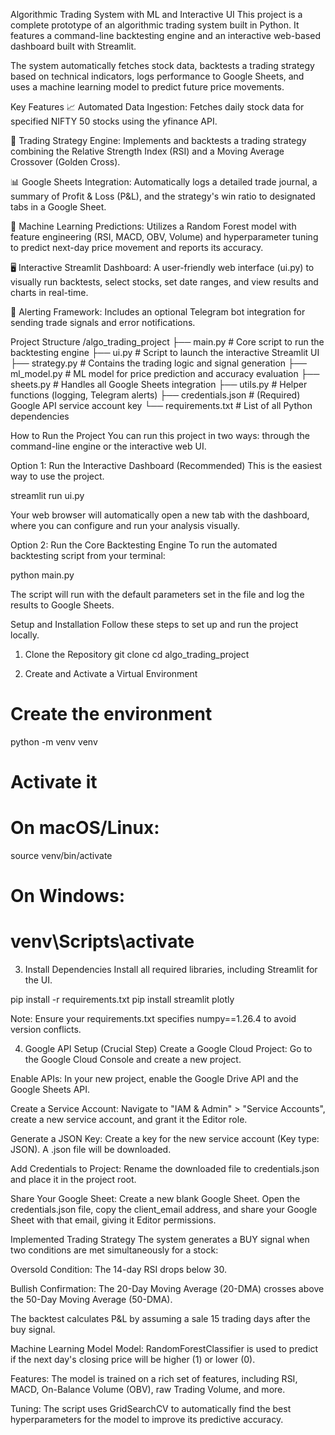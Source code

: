 Algorithmic Trading System with ML and Interactive UI
This project is a complete prototype of an algorithmic trading system built in Python. It features a command-line backtesting engine and an interactive web-based dashboard built with Streamlit.

The system automatically fetches stock data, backtests a trading strategy based on technical indicators, logs performance to Google Sheets, and uses a machine learning model to predict future price movements.

Key Features
📈 Automated Data Ingestion: Fetches daily stock data for specified NIFTY 50 stocks using the yfinance API.

🧠 Trading Strategy Engine: Implements and backtests a trading strategy combining the Relative Strength Index (RSI) and a Moving Average Crossover (Golden Cross).

📊 Google Sheets Integration: Automatically logs a detailed trade journal, a summary of Profit & Loss (P&L), and the strategy's win ratio to designated tabs in a Google Sheet.

🤖 Machine Learning Predictions: Utilizes a Random Forest model with feature engineering (RSI, MACD, OBV, Volume) and hyperparameter tuning to predict next-day price movement and reports its accuracy.

🖥️ Interactive Streamlit Dashboard: A user-friendly web interface (ui.py) to visually run backtests, select stocks, set date ranges, and view results and charts in real-time.

📢 Alerting Framework: Includes an optional Telegram bot integration for sending trade signals and error notifications.

Project Structure
/algo_trading_project
├── main.py             # Core script to run the backtesting engine
├── ui.py               # Script to launch the interactive Streamlit UI
├── strategy.py         # Contains the trading logic and signal generation
├── ml_model.py         # ML model for price prediction and accuracy evaluation
├── sheets.py           # Handles all Google Sheets integration
├── utils.py            # Helper functions (logging, Telegram alerts)
├── credentials.json    # (Required) Google API service account key
└── requirements.txt    # List of all Python dependencies

How to Run the Project
You can run this project in two ways: through the command-line engine or the interactive web UI.

Option 1: Run the Interactive Dashboard (Recommended)
This is the easiest way to use the project.

streamlit run ui.py

Your web browser will automatically open a new tab with the dashboard, where you can configure and run your analysis visually.

Option 2: Run the Core Backtesting Engine
To run the automated backtesting script from your terminal:

python main.py

The script will run with the default parameters set in the file and log the results to Google Sheets.

Setup and Installation
Follow these steps to set up and run the project locally.

1. Clone the Repository
git clone <your-repository-url>
cd algo_trading_project

2. Create and Activate a Virtual Environment
# Create the environment
python -m venv venv

# Activate it
# On macOS/Linux:
source venv/bin/activate
# On Windows:
# venv\Scripts\activate

3. Install Dependencies
Install all required libraries, including Streamlit for the UI.

pip install -r requirements.txt
pip install streamlit plotly

Note: Ensure your requirements.txt specifies numpy==1.26.4 to avoid version conflicts.

4. Google API Setup (Crucial Step)
Create a Google Cloud Project: Go to the Google Cloud Console and create a new project.

Enable APIs: In your new project, enable the Google Drive API and the Google Sheets API.

Create a Service Account: Navigate to "IAM & Admin" > "Service Accounts", create a new service account, and grant it the Editor role.

Generate a JSON Key: Create a key for the new service account (Key type: JSON). A .json file will be downloaded.

Add Credentials to Project: Rename the downloaded file to credentials.json and place it in the project root.

Share Your Google Sheet: Create a new blank Google Sheet. Open the credentials.json file, copy the client_email address, and share your Google Sheet with that email, giving it Editor permissions.

Implemented Trading Strategy
The system generates a BUY signal when two conditions are met simultaneously for a stock:

Oversold Condition: The 14-day RSI drops below 30.

Bullish Confirmation: The 20-Day Moving Average (20-DMA) crosses above the 50-Day Moving Average (50-DMA).

The backtest calculates P&L by assuming a sale 15 trading days after the buy signal.

Machine Learning Model
Model: RandomForestClassifier is used to predict if the next day's closing price will be higher (1) or lower (0).

Features: The model is trained on a rich set of features, including RSI, MACD, On-Balance Volume (OBV), raw Trading Volume, and more.

Tuning: The script uses GridSearchCV to automatically find the best hyperparameters for the model to improve its predictive accuracy.
